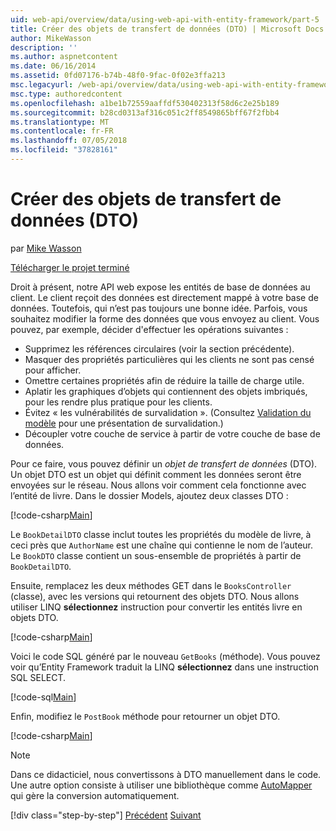 ```yaml
---
uid: web-api/overview/data/using-web-api-with-entity-framework/part-5
title: Créer des objets de transfert de données (DTO) | Microsoft Docs
author: MikeWasson
description: ''
ms.author: aspnetcontent
ms.date: 06/16/2014
ms.assetid: 0fd07176-b74b-48f0-9fac-0f02e3ffa213
msc.legacyurl: /web-api/overview/data/using-web-api-with-entity-framework/part-5
msc.type: authoredcontent
ms.openlocfilehash: a1be1b72559aaffdf530402313f58d6c2e25b189
ms.sourcegitcommit: b28cd0313af316c051c2ff8549865bff67f2fbb4
ms.translationtype: MT
ms.contentlocale: fr-FR
ms.lasthandoff: 07/05/2018
ms.locfileid: "37828161"
---
```

<a name="create-data-transfer-objects-dtos"></a>Créer des objets de transfert de données (DTO)
====================
par [Mike Wasson](https://github.com/MikeWasson)

[Télécharger le projet terminé](https://github.com/MikeWasson/BookService)

Droit à présent, notre API web expose les entités de base de données au client. Le client reçoit des données est directement mappé à votre base de données. Toutefois, qui n’est pas toujours une bonne idée. Parfois, vous souhaitez modifier la forme des données que vous envoyez au client. Vous pouvez, par exemple, décider d'effectuer les opérations suivantes :

- Supprimez les références circulaires (voir la section précédente).
- Masquer des propriétés particulières qui les clients ne sont pas censé pour afficher.
- Omettre certaines propriétés afin de réduire la taille de charge utile.
- Aplatir les graphiques d’objets qui contiennent des objets imbriqués, pour les rendre plus pratique pour les clients.
- Évitez « les vulnérabilités de survalidation ». (Consultez [Validation du modèle](../../formats-and-model-binding/model-validation-in-aspnet-web-api.md) pour une présentation de survalidation.)
- Découpler votre couche de service à partir de votre couche de base de données.

Pour ce faire, vous pouvez définir un *objet de transfert de données* (DTO). Un objet DTO est un objet qui définit comment les données seront être envoyées sur le réseau. Nous allons voir comment cela fonctionne avec l’entité de livre. Dans le dossier Models, ajoutez deux classes DTO :

[!code-csharp[Main](part-5/samples/sample1.cs)]

Le `BookDetailDTO` classe inclut toutes les propriétés du modèle de livre, à ceci près que `AuthorName` est une chaîne qui contienne le nom de l’auteur. Le `BookDTO` classe contient un sous-ensemble de propriétés à partir de `BookDetailDTO`.

Ensuite, remplacez les deux méthodes GET dans le `BooksController` (classe), avec les versions qui retournent des objets DTO. Nous allons utiliser LINQ **sélectionnez** instruction pour convertir les entités livre en objets DTO.

[!code-csharp[Main](part-5/samples/sample2.cs)]

Voici le code SQL généré par le nouveau `GetBooks` (méthode). Vous pouvez voir qu’Entity Framework traduit la LINQ **sélectionnez** dans une instruction SQL SELECT.

[!code-sql[Main](part-5/samples/sample3.sql)]

Enfin, modifiez le `PostBook` méthode pour retourner un objet DTO.

[!code-csharp[Main](part-5/samples/sample4.cs)]

> [!NOTE]
> Dans ce didacticiel, nous convertissons à DTO manuellement dans le code. Une autre option consiste à utiliser une bibliothèque comme [AutoMapper](http://automapper.org/) qui gère la conversion automatiquement.
> 
> [!div class="step-by-step"]
> [Précédent](part-4.md)
> [Suivant](part-6.md)
